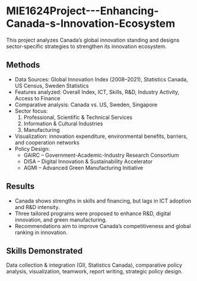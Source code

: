 # MIE1624Project---Enhancing-Canada-s-Innovation-Ecosystem

This project analyzes Canada’s global innovation standing and designs sector-specific strategies to strengthen its innovation ecosystem.

## Methods
- Data Sources: Global Innovation Index (2008–2021), Statistics Canada, US Census, Sweden Statistics
- Features analyzed: Overall Index, ICT, Skills, R&D, Industry Activity, Access to Finance
- Comparative analysis: Canada vs. US, Sweden, Singapore
- Sector focus:
  1. Professional, Scientific & Technical Services
  2. Information & Cultural Industries
  3. Manufacturing
- Visualization: innovation expenditure, environmental benefits, barriers, and cooperation networks
- Policy Design: 
  - GAIRC – Government-Academic-Industry Research Consortium
  - DISA – Digital Innovation & Sustainability Accelerator
  - AGMI – Advanced Green Manufacturing Initiative

## Results
- Canada shows strengths in skills and financing, but lags in ICT adoption and R&D intensity.
- Three tailored programs were proposed to enhance R&D, digital innovation, and green manufacturing.
- Recommendations aim to improve Canada’s competitiveness and global ranking in innovation.

## Skills Demonstrated
Data collection & integration (GII, Statistics Canada), comparative policy analysis, visualization, teamwork, report writing, strategic policy design.
